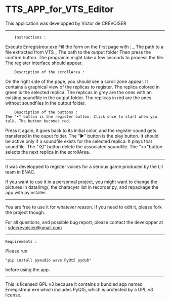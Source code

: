# TTS_APP_for_VTS_Editor
This application was developped by Victor de CREVOISER
_____________________________________________________________________
        Instructions :
Execute Enregistreur.exe
Fill the form on the first page with :
    _ The path to a file extracted from VTS
    _ The path to the output folder
Then press the confirm button. The programm might take a few seconds to process the file.
The register interface should appear. 

        Description of the scrollArea :
On the right side of the page, you should see a scroll zone appear. 
It contains a graphical view of the replicas to register.
The replica colored in green is the selected replica.
The replicas in grey are the ones with an existing soundfile in the output folder.
The replicas in red are the ones without soundfiles in the output folder.

        Description of the buttons :
    The "•" button is the register button. Click once to start when you talk. The button becomes red.
Press it again, it goes back to its initial color, and the register sound gets transfered in the ouput folder.
    The "▶" button is the play button. It should be active only if a soundfile exists for the
selected replica. It plays that soundfile.
    The "⌫" button delete the associated soundfile.
    The ">>"button selects the next replica in the scrollArea.


_____________________________________________________________________
It was developped to register voices for a serious game produced by the LII team in ENAC.

If you want to use it in a personnal project, you might want to change the pictures in data/img/,
the characyer list in recorder.py, and repackage the app with pyinstaller.
_____________________________________________________________________
You are free to use it for whatever reason. If you need to edit it, please fork the project though.

For all questions, and possible bug report, please contact the developper at  :
                vdecrevoisier@gmail.com
_____________________________________________________________________

    Requirements : 
Please run 

    "pip install pyaudio wave PyQt5 pydub" 

before using the app.
_____________________________________________________________________
This is licensed GPL v3 because it contains a bundled app named Enregistreur.exe which includes PyQt5, which is protected by a GPL v3 license.

